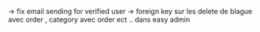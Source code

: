 -> fix email sending for verified user
-> foreign key sur les delete de blague avec order , category avec order ect .. dans easy admin
